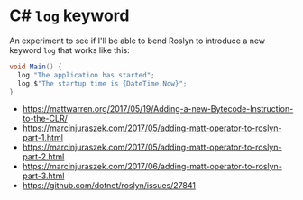 # C# `log` keyword

An experiment to see if I'll be able to bend Roslyn to introduce a new keyword `log` that works like this:

```cs
void Main() {
  log "The application has started";
  log $"The startup time is {DateTime.Now}";
}
```

- https://mattwarren.org/2017/05/19/Adding-a-new-Bytecode-Instruction-to-the-CLR/
- https://marcinjuraszek.com/2017/05/adding-matt-operator-to-roslyn-part-1.html
- https://marcinjuraszek.com/2017/05/adding-matt-operator-to-roslyn-part-2.html
- https://marcinjuraszek.com/2017/06/adding-matt-operator-to-roslyn-part-3.html
- https://github.com/dotnet/roslyn/issues/27841
